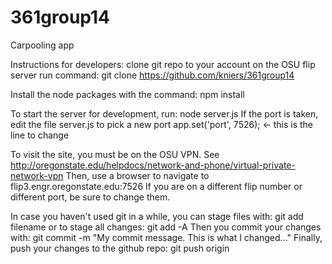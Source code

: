 # 361group14
Carpooling app

Instructions for developers:
clone git repo to your account on the OSU flip server
run command:
	git clone https://github.com/kniers/361group14

Install the node packages with the command:
	npm install
	
To start the server for development, run:
	node server.js
If the port is taken, edit the file server.js to pick a new port
	app.set('port', 7526);  <- this is the line to change
	
To visit the site, you must be on the OSU VPN. See http://oregonstate.edu/helpdocs/network-and-phone/virtual-private-network-vpn
Then, use a browser to navigate to flip3.engr.oregonstate.edu:7526
If you are on a different flip number or different port, be sure to change them.


In case you haven't used git in a while,
you can stage files with:
	git add filename
or to stage all changes:
	git add -A
Then you commit your changes with:
	git commit -m "My commit message. This is what I changed..."
Finally, push your changes to the github repo:
	git push origin